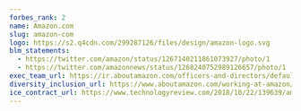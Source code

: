 ```yaml
---
forbes_rank: 2
name: Amazon.com
slug: amazon-com
logo: https://s2.q4cdn.com/299287126/files/design/amazon-logo.svg
blm_statements:
  - https://twitter.com/amazon/status/1267140211861073927/photo/1
  - https://twitter.com/amazonnews/status/1268240752989126657/photo/1
exec_team_url: https://ir.aboutamazon.com/officers-and-directors/default.aspx
diversity_inclusion_url: https://www.aboutamazon.com/working-at-amazon/diversity-and-inclusion/our-workforce-data
ice_contract_url: https://www.technologyreview.com/2018/10/22/139639/amazon-is-the-invisible-backbone-behind-ices-immigration-crackdown/
---
```

